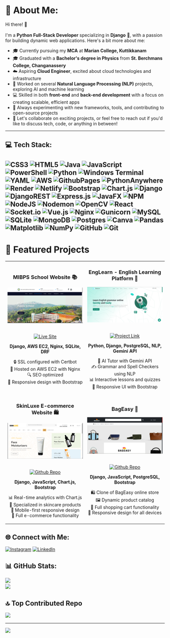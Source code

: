 # 💫 About Me:
Hi there! 👋<br><br>I'm a **Python Full-Stack Developer** specializing in **Django** 🐍, with a passion for building dynamic web applications. Here's a bit more about me:

- 🎓 Currently pursuing my **MCA** at **Marian College, Kuttikkanam**
- 🎓 Graduated with a **Bachelor's degree in Physics** from **St. Berchmans College, Changanassery**
- ☁️ Aspiring **Cloud Engineer**, excited about cloud technologies and infrastructure
- 🤖 Worked on several **Natural Language Processing (NLP)** projects, exploring AI and machine learning
- 💻 Skilled in both **front-end** and **back-end development** with a focus on creating scalable, efficient apps
- 🔧 Always experimenting with new frameworks, tools, and contributing to open-source projects
- 💬 Let's collaborate on exciting projects, or feel free to reach out if you'd like to discuss tech, code, or anything in between!

---
## 💻 Tech Stack:
![CSS3](https://img.shields.io/badge/css3-%231572B6.svg?style=for-the-badge&logo=css3&logoColor=white) ![HTML5](https://img.shields.io/badge/html5-%23E34F26.svg?style=for-the-badge&logo=html5&logoColor=white) ![Java](https://img.shields.io/badge/java-%23ED8B00.svg?style=for-the-badge&logo=openjdk&logoColor=white) ![JavaScript](https://img.shields.io/badge/javascript-%23323330.svg?style=for-the-badge&logo=javascript&logoColor=%23F7DF1E) ![PowerShell](https://img.shields.io/badge/PowerShell-%235391FE.svg?style=for-the-badge&logo=powershell&logoColor=white) ![Python](https://img.shields.io/badge/python-3670A0?style=for-the-badge&logo=python&logoColor=ffdd54) ![Windows Terminal](https://img.shields.io/badge/Windows%20Terminal-%234D4D4D.svg?style=for-the-badge&logo=windows-terminal&logoColor=white) ![YAML](https://img.shields.io/badge/yaml-%23ffffff.svg?style=for-the-badge&logo=yaml&logoColor=151515) ![AWS](https://img.shields.io/badge/AWS-%23FF9900.svg?style=for-the-badge&logo=amazon-aws&logoColor=white) ![GithubPages](https://img.shields.io/badge/github%20pages-121013?style=for-the-badge&logo=github&logoColor=white) ![PythonAnywhere](https://img.shields.io/badge/pythonanywhere-%232F9FD7.svg?style=for-the-badge&logo=pythonanywhere&logoColor=151515) ![Render](https://img.shields.io/badge/Render-%46E3B7.svg?style=for-the-badge&logo=render&logoColor=white) ![Netlify](https://img.shields.io/badge/netlify-%23000000.svg?style=for-the-badge&logo=netlify&logoColor=#00C7B7) ![Bootstrap](https://img.shields.io/badge/bootstrap-%238511FA.svg?style=for-the-badge&logo=bootstrap&logoColor=white) ![Chart.js](https://img.shields.io/badge/chart.js-F5788D.svg?style=for-the-badge&logo=chart.js&logoColor=white) ![Django](https://img.shields.io/badge/django-%23092E20.svg?style=for-the-badge&logo=django&logoColor=white) ![DjangoREST](https://img.shields.io/badge/DJANGO-REST-ff1709?style=for-the-badge&logo=django&logoColor=white&color=ff1709&labelColor=gray) ![Express.js](https://img.shields.io/badge/express.js-%23404d59.svg?style=for-the-badge&logo=express&logoColor=%2361DAFB) ![JavaFX](https://img.shields.io/badge/javafx-%23FF0000.svg?style=for-the-badge&logo=javafx&logoColor=white) ![NPM](https://img.shields.io/badge/NPM-%23CB3837.svg?style=for-the-badge&logo=npm&logoColor=white) ![NodeJS](https://img.shields.io/badge/node.js-6DA55F?style=for-the-badge&logo=node.js&logoColor=white) ![Nodemon](https://img.shields.io/badge/NODEMON-%23323330.svg?style=for-the-badge&logo=nodemon&logoColor=%BBDEAD) ![OpenCV](https://img.shields.io/badge/opencv-%23white.svg?style=for-the-badge&logo=opencv&logoColor=white) ![React](https://img.shields.io/badge/react-%2320232a.svg?style=for-the-badge&logo=react&logoColor=%2361DAFB) ![Socket.io](https://img.shields.io/badge/Socket.io-black?style=for-the-badge&logo=socket.io&badgeColor=010101) ![Vue.js](https://img.shields.io/badge/vue.js-%2335495e.svg?style=for-the-badge&logo=vuedotjs&logoColor=%234FC08D) ![Nginx](https://img.shields.io/badge/nginx-%23009639.svg?style=for-the-badge&logo=nginx&logoColor=white) ![Gunicorn](https://img.shields.io/badge/gunicorn-%298729.svg?style=for-the-badge&logo=gunicorn&logoColor=white) ![MySQL](https://img.shields.io/badge/mysql-4479A1.svg?style=for-the-badge&logo=mysql&logoColor=white) ![SQLite](https://img.shields.io/badge/sqlite-%2307405e.svg?style=for-the-badge&logo=sqlite&logoColor=white) ![MongoDB](https://img.shields.io/badge/MongoDB-%234ea94b.svg?style=for-the-badge&logo=mongodb&logoColor=white) ![Postgres](https://img.shields.io/badge/postgres-%23316192.svg?style=for-the-badge&logo=postgresql&logoColor=white) ![Canva](https://img.shields.io/badge/Canva-%2300C4CC.svg?style=for-the-badge&logo=Canva&logoColor=white) ![Pandas](https://img.shields.io/badge/pandas-%23150458.svg?style=for-the-badge&logo=pandas&logoColor=white) ![Matplotlib](https://img.shields.io/badge/Matplotlib-%23ffffff.svg?style=for-the-badge&logo=Matplotlib&logoColor=black) ![NumPy](https://img.shields.io/badge/numpy-%23013243.svg?style=for-the-badge&logo=numpy&logoColor=white) ![GitHub](https://img.shields.io/badge/github-%23121011.svg?style=for-the-badge&logo=github&logoColor=white) ![Git](https://img.shields.io/badge/git-%23F05033.svg?style=for-the-badge&logo=git&logoColor=white)
---


# 💼 Featured Projects

<table>
  <tr>
    <td width="50%">
      <h3 align="center">MIBPS School Website 📚</h3>
      <div align="center">
        <a href="https://mibps.in/" target="_blank">
          <img src="mibps.png" width="400" alt="MIBPS School Website">
        </a>
        <br>
        <br>
        <p>
          <a href="https://mibps.in/" target="_blank">
            <img src="https://img.shields.io/badge/-Live_Site-2ea44f?style=for-the-badge" alt="Live Site">
          </a>
        </p>
        <p><strong>Django, AWS EC2, Nginx, SQLite, DRF</strong></p>
        <p>
          🔒 SSL configured with Certbot<br>
          🚀 Hosted on AWS EC2 with Nginx<br>
          🔍 SEO optimized<br>
          📱 Responsive design with Bootstrap
        </p>
      </div>
    </td>
    <td width="50%">
      <h3 align="center">EngLearn - English Learning Platform 📖</h3>
      <div align="center">
        <a href="#" target="_blank">
          <img src="EngLearn.png" width="400" alt="EngLearn Platform">
        </a>
        <br>
        <br>
        <p>
          <a href="https://github.com/albinkuruvilla19/project" target="_blank">
            <img src="https://img.shields.io/badge/-Project_Link-blue?style=for-the-badge" alt="Project Link">
          </a>
        </p>
        <p><strong>Python, Django, PostgreSQL, NLP, Gemini API</strong></p>
        <p>
          🤖 AI Tutor with Gemini API<br>
          ✍️ Grammar and Spell Checkers using NLP<br>
          📊 Interactive lessons and quizzes<br>
          🎨 Responsive UI with Bootstrap
        </p>
      </div>
    </td>
  </tr>
  <tr>
    <td width="50%">
      <h3 align="center">SkinLuxe E-commerce Website 🛍️</h3>
      <div align="center">
        <a href="https://github.com/albinkuruvilla19/SkinLuxe" target="_blank">
          <img src="SkinLuxe.png" width="400" alt="SkinLuxe E-commerce">
        </a>
        <br>
        <br>
        <p>
          <a href="https://github.com/albinkuruvilla19/SkinLuxe" target="_blank">
            <img src="https://img.shields.io/badge/-Github_Repo-181717?style=for-the-badge&logo=github" alt="Github Repo">
          </a>
        </p>
        <p><strong>Django, JavaScript, Chart.js, Bootstrap</strong></p>
        <p>
          📊 Real-time analytics with Chart.js<br>
          🧴 Specialized in skincare products<br>
          📱 Mobile-first responsive design<br>
          🛒 Full e-commerce functionality
        </p>
      </div>
    </td>
    <td width="50%">
      <h3 align="center">BagEasy 👜</h3>
      <div align="center">
        <a href="https://github.com/albinkuruvilla19/BagEasy" target="_blank">
          <img src="bageasy.png" width="400" alt="BagEasy">
        </a>
        <br>
        <br>
        <p>
          <a href="https://github.com/albinkuruvilla19/BagEasy" target="_blank">
            <img src="https://img.shields.io/badge/-Github_Repo-181717?style=for-the-badge&logo=github" alt="Github Repo">
          </a>
        </p>
        <p><strong>Django, JavaScript, PostgreSQL, Bootstrap</strong></p>
        <p>
          🛍️ Clone of BagEasy online store<br>
          🖼️ Dynamic product catalog<br>
          🛒 Full shopping cart functionality<br>
          📱 Responsive design for all devices
        </p>
      </div>
    </td>
  </tr>
</table>

## 🌐 Connect with Me:
[![Instagram](https://img.shields.io/badge/Instagram-%23E4405F.svg?logo=Instagram&logoColor=white)](https://instagram.com/_albn_k_) 
[![LinkedIn](https://img.shields.io/badge/LinkedIn-%230077B5.svg?logo=linkedin&logoColor=white)](https://linkedin.com/in/albin-tom-kuruvilla-aab7a4224) 



## 📊 GitHub Stats:
![](https://github-readme-streak-stats.herokuapp.com/?user=albinkuruvilla19&theme=dark&hide_border=false)<br/>
![](https://github-readme-stats.vercel.app/api/top-langs/?username=albinkuruvilla19&theme=dark&hide_border=false&include_all_commits=false&count_private=false&layout=compact)

## 🔝 Top Contributed Repo
![](https://github-contributor-stats.vercel.app/api?username=albinkuruvilla19&limit=5&theme=dark&combine_all_yearly_contributions=true)

---

[![](https://visitcount.itsvg.in/api?id=albinkuruvilla19&icon=0&color=0)](https://visitcount.itsvg.in)


